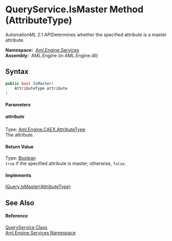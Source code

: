 QueryService.IsMaster Method (AttributeType)
============================================
AutomationML 2.1 APIDetermines whether the specified attribute is a master attribute.

  **Namespace:**  [Aml.Engine.Services][1]  
  **Assembly:**  AML.Engine (in AML.Engine.dll)

Syntax
------

```csharp
public bool IsMaster(
	AttributeType attribute
)
```

#### Parameters

##### *attribute*
Type: [Aml.Engine.CAEX.AttributeType][2]  
The attribute.

#### Return Value
Type: [Boolean][3]  
`true` if the specified attribute is master; otherwise, `false`. 
#### Implements
[IQuery.IsMaster(AttributeType)][4]  


See Also
--------

#### Reference
[QueryService Class][5]  
[Aml.Engine.Services Namespace][1]  

[1]: ../README.md
[2]: ../../Aml.Engine.CAEX/AttributeType/README.md
[3]: https://docs.microsoft.com/dotnet/api/system.boolean
[4]: ../../Aml.Engine.Services.Interfaces/IQuery/IsMaster.md
[5]: README.md
[6]: https://www.automationml.org
[7]: ../../icons/logoShade.png